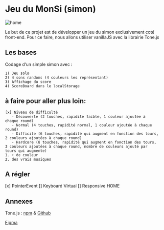 # Jeu du MonSi (simon)

![home](.public/assets/images/home.png)

Le but de ce projet est de développer un jeu du simon exclusivement coté front-end.
Pour ce faire, nous allons utiliser vanillaJS avec la librairie Tone.js

## Les bases

Codage d'un simple simon avec :

    1) Jeu solo
    2) 4 sons randoms (4 couleurs les représentant)
    3) Affichage du score
    4) ScoreBoard dans le localStorage

## à faire pour aller plus loin:

    [x] Niveau de difficulté
       - Découverte (2 touches, rapidité faible, 1 couleur ajoutée à chaque round)
       - Normal (4 touches, rapidité normal, 1 couleur ajoutée à chaque round)
       - Difficile (6 touches, rapidité qui augment en fonction des tours, 2 couleurs ajoutées à chaque round)
       - Hardcore (8 touches, rapidité qui augment en fonction des tours, 3 couleurs ajoutées à chaque round, nombre de couleurs ajouté par tours qui augmente)
    1. + de couleur
    2. des vrais musiques

## A régler

[x] PointerEvent
[] Keyboard Virtual
[] Responsive HOME

## Annexes

Tone.js : [npm](https://www.npmjs.com/package/tone?activeTab=readme)
& [Github](https://github.com/Tonejs/Tone.js#readme)

[Figma](https://www.figma.com/file/jfC4Mki0acMdv3nY3NKxov/SImon?type=design&node-id=0%3A1&mode=design&t=GF7XgWvC7lOaUf9G-1)
